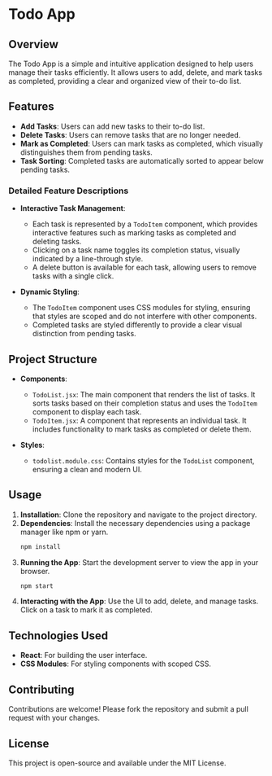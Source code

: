 # Todo App

## Overview

The Todo App is a simple and intuitive application designed to help users manage their tasks efficiently. It allows users to add, delete, and mark tasks as completed, providing a clear and organized view of their to-do list.

## Features

- **Add Tasks**: Users can add new tasks to their to-do list.
- **Delete Tasks**: Users can remove tasks that are no longer needed.
- **Mark as Completed**: Users can mark tasks as completed, which visually distinguishes them from pending tasks.
- **Task Sorting**: Completed tasks are automatically sorted to appear below pending tasks.

### Detailed Feature Descriptions

- **Interactive Task Management**: 
  - Each task is represented by a `TodoItem` component, which provides interactive features such as marking tasks as completed and deleting tasks.
  - Clicking on a task name toggles its completion status, visually indicated by a line-through style.
  - A delete button is available for each task, allowing users to remove tasks with a single click.

- **Dynamic Styling**:
  - The `TodoItem` component uses CSS modules for styling, ensuring that styles are scoped and do not interfere with other components.
  - Completed tasks are styled differently to provide a clear visual distinction from pending tasks.

## Project Structure

- **Components**:
  - `TodoList.jsx`: The main component that renders the list of tasks. It sorts tasks based on their completion status and uses the `TodoItem` component to display each task.
  - `TodoItem.jsx`: A component that represents an individual task. It includes functionality to mark tasks as completed or delete them.
  
- **Styles**:
  - `todolist.module.css`: Contains styles for the `TodoList` component, ensuring a clean and modern UI.

## Usage

1. **Installation**: Clone the repository and navigate to the project directory.
2. **Dependencies**: Install the necessary dependencies using a package manager like npm or yarn.
   ```bash
   npm install
   ```
3. **Running the App**: Start the development server to view the app in your browser.
   ```bash
   npm start
   ```
4. **Interacting with the App**: Use the UI to add, delete, and manage tasks. Click on a task to mark it as completed.

## Technologies Used

- **React**: For building the user interface.
- **CSS Modules**: For styling components with scoped CSS.

## Contributing

Contributions are welcome! Please fork the repository and submit a pull request with your changes.

## License

This project is open-source and available under the MIT License.